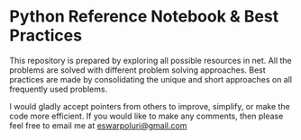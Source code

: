 # Python Reference Notebook & Best Practices
This repository is prepared by exploring all possible resources in net. All the problems are solved with different problem solving approaches. Best practices are made by consolidating the unique and short approaches on all frequently used problems.

I would gladly accept pointers from others to improve, simplify, or make the code more efficient. If you would like to make any comments, then please feel free to email me at eswarpoluri@gmail.com
